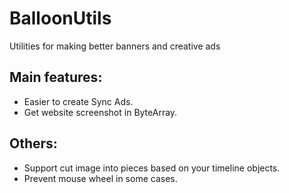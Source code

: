 # BalloonUtils
Utilities for making better banners and creative ads


Main features:
----------------------------------
* Easier to create Sync Ads.
* Get website screenshot in ByteArray.

Others:
----------------------------------
* Support cut image into pieces based on your timeline objects.
* Prevent mouse wheel in some cases.
	
